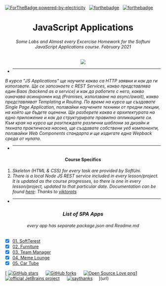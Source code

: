 [![ForTheBadge powered-by-electricity](http://ForTheBadge.com/images/badges/powered-by-electricity.svg)](http://ForTheBadge.com)
&nbsp;
[![forthebadge](https://forthebadge.com/images/badges/gluten-free.svg)](https://forthebadge.com)
&nbsp;
[![forthebadge](https://forthebadge.com/images/badges/60-percent-of-the-time-works-every-time.svg)](https://forthebadge.com)

<h1 align="center">JavaScript Applications</h1>
<h6 align="center">Some Labs and Almost every Excercise Homework for the Softuni JavaScript Applications course. February 2021</h6>

<p align="center">
    <a href="https://softuni.bg/trainings/3218/js-applications-february-2021">
        <img src="applications_javascript.png"/>
    </a>
</p>

- <hr/>

_В курса "JS Applications" ще научите какво сa HTTP заявки и как да ги използвате. Ще се запознаете с REST Services, какво представлява един Baas (backend as a service) и как да работите с него, какво означава асинхронен код (Promises, използване на async/await), какво представляват Templating и Routing. По време на курса ще създавате Single Page Application, ползвайки научените техники от предни лекции, на който ще бъдете оценени. Ще разберете каква е архитектурата на едно приложение и как да структурирате правилно апликациите си. Към края на курса ще разглеждате различни шаблони за дизайн и тяхната практическа насока, ще създавате собствени уеб компоненти, ползвайки Web Components стандарта и ще издигате една Wepback среда от нулата._

- <hr/>


<h4 align="center">Course Specifics</h4>

1. _Skeleton (HTML & CSS) for every task are provided by SoftUni._ 
2. _There is a local Node JS REST service included in every lesson/project. It is updated as the course progresses, so there is one in every lesson/project, updated to that particular date. Documentation can be found <a href="https://github.com/softuni-practice-server/softuni-practice-server">here</a>: Thanks to <a href="https://github.com/viktorpts">viktorpts</a>_

- <hr/>

<h3 align="center"><i>List of SPA Apps</i></h3> 
<h6 align="center"><i>every app has separate package.json and Readme.md</i></h6>

- [x] [01. SoftTerest](05%20Architecture%20and%20Testing/Exercise/03.SoftTerest)
- [x] [02. Furniture](07%20Routing/Furniture)
- [x] [03. Team Manager](08%20Modular%20Applications/TeamManager)
- [x] [04. Meme Lounge](09%20Exam%20Prep/MemeLounge)
- [x] [05. Car Tube](10%20Exam%20Prep%202/CarTube)

[
[![GitHub stars](https://img.shields.io/github/stars/Sineastra/JS-Applications-February-2021.svg?style=social&label=Star&maxAge=2592000)](https://github.com/Sineastra/JS-Advanced-January-2021/stargazers)
&nbsp;&nbsp;&nbsp;&nbsp;
[![GitHub forks](https://img.shields.io/github/forks/Sineastra/JS-Applications-February-2021.svg?style=social&label=Fork&maxAge=2592000)](https://github.com/Sineastra/JS-Advanced-January-2021/network/members)
&nbsp;&nbsp;&nbsp;&nbsp;
[![Open Source Love png1](https://badges.frapsoft.com/os/v1/open-source.png?v=103)](https://github.com/ellerbrock/open-source-badges/)
&nbsp;&nbsp;&nbsp;&nbsp;
[![official JetBrains project](http://jb.gg/badges/official.svg)](https://confluence.jetbrains.com/display/ALL/JetBrains+on+GitHub)
&nbsp;&nbsp;&nbsp;&nbsp;
[![saythanks](https://img.shields.io/badge/say-thanks-ff69b4.svg)](https://saythanks.io/to/lord.of.light.0002%40gmail.com)
&nbsp;&nbsp;&nbsp;&nbsp;](url)
